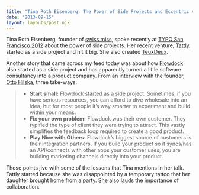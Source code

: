 ```yaml
---
title: "Tina Roth Eisenberg: The Power of Side Projects and Eccentric Aunts"
date: "2013-09-15"
layout: layouts/post.njk
---
```


Tina Roth Eisenberg, founder of [swiss miss](http://www.swiss-miss.com/), spoke
recently at [TYPO San Francisco 2012](http://typotalks.com/sanfrancisco/) about
the power of side projects. Her recent venture, [Tattly](http://tattly.com/),
started as a side project and hit it big. She also created
[TeuxDeux](http://teuxdeux.com/).

Another story that came across my feed today was about how
[Flowdock](https://flowdock.com/) also started as a side project and has
apparently turned a little software consultancy into a product company. From an
interview with the founder, [Otto Hilska](http://twitter.com/mutru), three
take-ways:

> - **Start small:** Flowdock started as a side project. Sometimes, if you have
>   serious resources, you can afford to dive wholesale into an idea, but for
>   most people it’s way smarter to experiment and build within your means.
> - **Fix your own problem:** Flowdock was their own customer. They typified the
>   type of client they were trying to attract. This vastly simplifies the
>   feedback loop required to create a good product.
> - **Play Nice with Others:** Flowdock’s biggest source of customers is their
>   integration partners. If you build your product so it syncs/has an
>   API/connects with other apps your customer uses, you are building marketing
>   channels directly into your product.

Those points jive with some of the lessons that Tina mentions in her talk.
Tattly started because she was disappointed by a temporary tattoo that her
daughter brought home from a party. She also lauds the importance of
collaboration.
